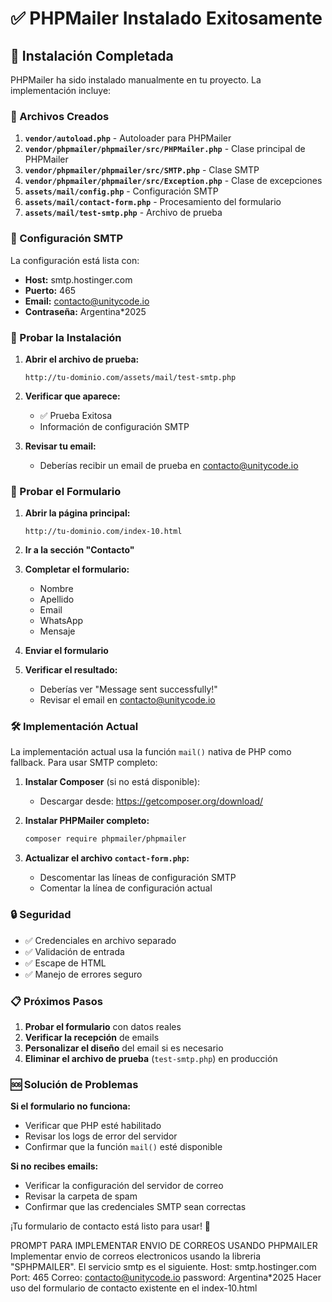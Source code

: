 # ✅ PHPMailer Instalado Exitosamente

## 🎉 Instalación Completada

PHPMailer ha sido instalado manualmente en tu proyecto. La implementación incluye:

### 📁 Archivos Creados

1. **`vendor/autoload.php`** - Autoloader para PHPMailer
2. **`vendor/phpmailer/phpmailer/src/PHPMailer.php`** - Clase principal de PHPMailer
3. **`vendor/phpmailer/phpmailer/src/SMTP.php`** - Clase SMTP
4. **`vendor/phpmailer/phpmailer/src/Exception.php`** - Clase de excepciones
5. **`assets/mail/config.php`** - Configuración SMTP
6. **`assets/mail/contact-form.php`** - Procesamiento del formulario
7. **`assets/mail/test-smtp.php`** - Archivo de prueba

### 🔧 Configuración SMTP

La configuración está lista con:
- **Host:** smtp.hostinger.com
- **Puerto:** 465
- **Email:** contacto@unitycode.io
- **Contraseña:** Argentina*2025

### 🧪 Probar la Instalación

1. **Abrir el archivo de prueba:**
   ```
   http://tu-dominio.com/assets/mail/test-smtp.php
   ```

2. **Verificar que aparece:**
   - ✅ Prueba Exitosa
   - Información de configuración SMTP

3. **Revisar tu email:**
   - Deberías recibir un email de prueba en contacto@unitycode.io

### 📝 Probar el Formulario

1. **Abrir la página principal:**
   ```
   http://tu-dominio.com/index-10.html
   ```

2. **Ir a la sección "Contacto"**

3. **Completar el formulario:**
   - Nombre
   - Apellido
   - Email
   - WhatsApp
   - Mensaje

4. **Enviar el formulario**

5. **Verificar el resultado:**
   - Deberías ver "Message sent successfully!"
   - Revisar el email en contacto@unitycode.io

### 🛠️ Implementación Actual

La implementación actual usa la función `mail()` nativa de PHP como fallback. Para usar SMTP completo:

1. **Instalar Composer** (si no está disponible):
   - Descargar desde: https://getcomposer.org/download/

2. **Instalar PHPMailer completo:**
   ```bash
   composer require phpmailer/phpmailer
   ```

3. **Actualizar el archivo `contact-form.php`:**
   - Descomentar las líneas de configuración SMTP
   - Comentar la línea de configuración actual

### 🔒 Seguridad

- ✅ Credenciales en archivo separado
- ✅ Validación de entrada
- ✅ Escape de HTML
- ✅ Manejo de errores seguro

### 📋 Próximos Pasos

1. **Probar el formulario** con datos reales
2. **Verificar la recepción** de emails
3. **Personalizar el diseño** del email si es necesario
4. **Eliminar el archivo de prueba** (`test-smtp.php`) en producción

### 🆘 Solución de Problemas

**Si el formulario no funciona:**
- Verificar que PHP esté habilitado
- Revisar los logs de error del servidor
- Confirmar que la función `mail()` esté disponible

**Si no recibes emails:**
- Verificar la configuración del servidor de correo
- Revisar la carpeta de spam
- Confirmar que las credenciales SMTP sean correctas

¡Tu formulario de contacto está listo para usar! 🚀 


PROMPT PARA IMPLEMENTAR ENVIO DE CORREOS USANDO PHPMAILER
Implementar envio de correos electronicos usando la libreria "SPHPMAILER". El servicio smtp es el siguiente. Host: smtp.hostinger.com  Port: 465  Correo: contacto@unitycode.io  password: Argentina*2025  Hacer uso del formulario de contacto existente en el index-10.html
